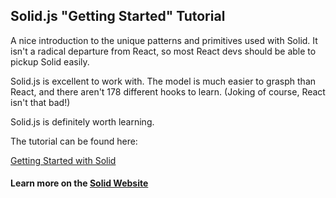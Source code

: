 ## Solid.js "Getting Started" Tutorial

A nice introduction to the unique patterns and primitives used with Solid. It isn't a radical departure from React, so most React devs should be able to pickup Solid easily. 

Solid.js is excellent to work with. The model is much easier to grasph than React, and there aren't 178 different hooks to learn. (Joking of course, React isn't that bad!)

Solid.js is definitely worth learning.

The tutorial can be found here:

[Getting Started with Solid](https://docs.solidjs.com/guides/tutorials/getting-started-with-solid/welcome)

#### Learn more on the [Solid Website](https://solidjs.com) 